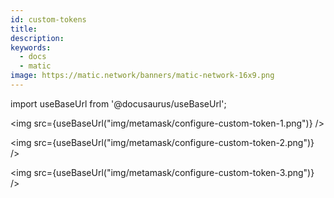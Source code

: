 ```yaml
---
id: custom-tokens
title:
description:
keywords:
  - docs
  - matic
image: https://matic.network/banners/matic-network-16x9.png
---
```


import useBaseUrl from '@docusaurus/useBaseUrl';





















<img src={useBaseUrl("img/metamask/configure-custom-token-1.png")} />





<img src={useBaseUrl("img/metamask/configure-custom-token-2.png")} />



<img src={useBaseUrl("img/metamask/configure-custom-token-3.png")} />
























